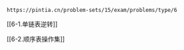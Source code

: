 
```ad-note
https://pintia.cn/problem-sets/15/exam/problems/type/6
```

[[6-1.单链表逆转]]

[[6-2.顺序表操作集]]

